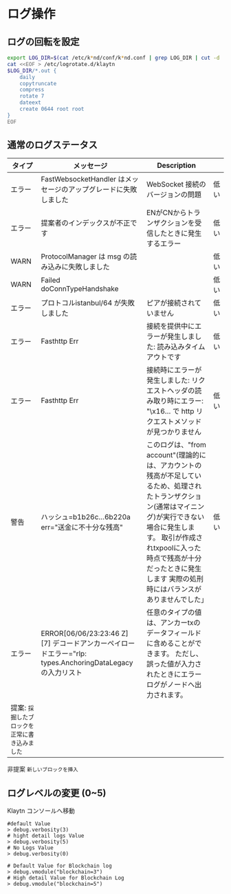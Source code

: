 # ログ操作

## ログの回転を設定

```bash
export LOG_DIR=$(cat /etc/k*nd/conf/k*nd.conf | grep LOG_DIR | cut -d '=' -f 2)
cat <<EOF > /etc/logrotate.d/klaytn
$LOG_DIR/*.out {
    daily
    copytruncate
    compress
    rotate 7
    dateext
    create 0644 root root
}
EOF
```

## 通常のログステータス

| タイプ                       | メッセージ                                                                                  | Description                                                                                                                                      |    |
| ------------------------- | -------------------------------------------------------------------------------------- | ------------------------------------------------------------------------------------------------------------------------------------------------ | -- |
| エラー                       | FastWebsocketHandler はメッセージのアップグレードに失敗しました                                             | WebSocket 接続のバージョンの問題                                                                                                                            | 低い |
| エラー                       | 提案者のインデックスが不正です                                                                        | ENがCNからトランザクションを受信したときに発生するエラー                                                                                                                   | 低い |
| WARN                      | ProtocolManager は msg の読み込みに失敗しました                                                     |                                                                                                                                                  | 低い |
| WARN                      | Failed doConnTypeHandshake                                                             |                                                                                                                                                  | 低い |
| エラー                       | プロトコルistanbul/64 が失敗しました                                                               | ピアが接続されていません                                                                                                                                     | 低い |
| エラー                       | Fasthttp Err                                                                           | 接続を提供中にエラーが発生しました: 読み込みタイムアウトです                                                                                                                  | 低い |
| エラー                       | Fasthttp Err                                                                           | 接続時にエラーが発生しました: リクエストヘッダの読み取り時にエラー: "\x16… で http リクエストメソッドが見つかりません                                                                             | 低い |
| 警告                        | ハッシュ=b1b26c…6b220a err="送金に不十分な残高"                                                     | このログは、"from account"(理論的には、アカウントの残高が不足しているため、処理されたトランザクション(通常はマイニング)が実行できない場合に発生します。 取引が作成されtxpoolに入った時点で残高が十分だったときに発生します 実際の処刑時にはバランスがありませんでした」 | 低い |
| エラー                       | ERROR\[06/06/23:23:46 Z] \[7] デコードアンカーペイロードエラー="rlp: types.AnchoringDataLegacyの入力リスト | 任意のタイプの値は、アンカーtxのデータフィールドに含めることができます。 ただし、誤った値が入力されたときにエラーログがノードへ出力されます。                                                                         |    |
| 提案: `採掘したブロックを正常に書き込みました` |                                                                                        |                                                                                                                                                  |    |

非提案 `新しいブロックを挿入`

## ログレベルの変更 (0\~5)

Klaytn コンソールへ移動

```
#default Value
> debug.verbosity(3)
# hight detail logs Value
> debug.verbosity(5)
# No Logs Value
> debug.verbosity(0)

# Default Value for Blockchain log
> debug.vmodule("blockchain=3")
# High detail Value for Blockchain Log
> debug.vmodule("blockchain=5")

```
